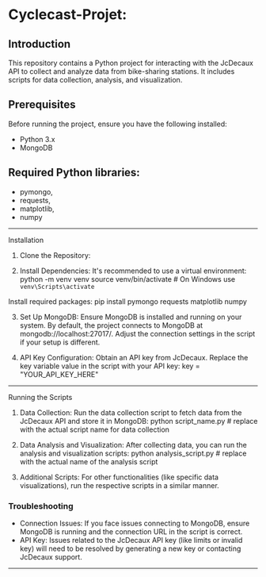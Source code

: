 # Cyclecast-Projet:

## Introduction
This repository contains a Python project for interacting with the JcDecaux API to collect and analyze data from bike-sharing stations. It includes scripts for data collection, analysis, and visualization.

## Prerequisites
Before running the project, ensure you have the following installed:

- Python 3.x
- MongoDB

## Required Python libraries: 
- pymongo,
- requests,
- matplotlib,
- numpy

---------------------------------------------------------------------------------

Installation
1. Clone the Repository:

2. Install Dependencies:
It's recommended to use a virtual environment:
python -m venv venv
source venv/bin/activate  # On Windows use `venv\Scripts\activate`

Install required packages:
pip install pymongo requests matplotlib numpy

3. Set Up MongoDB:
Ensure MongoDB is installed and running on your system. By default, the project connects to MongoDB at mongodb://localhost:27017/. Adjust the connection settings in the script if your setup is different.

4. API Key Configuration:
Obtain an API key from JcDecaux.
Replace the key variable value in the script with your API key:
key = "YOUR_API_KEY_HERE"

---------------------------------------------------------------------------------
Running the Scripts

1) Data Collection:
Run the data collection script to fetch data from the JcDecaux API and store it in MongoDB:
python script_name.py  # replace with the actual script name for data collection

2) Data Analysis and Visualization:
After collecting data, you can run the analysis and visualization scripts:
python analysis_script.py  # replace with the actual name of the analysis script

3) Additional Scripts:
For other functionalities (like specific data visualizations), run the respective scripts in a similar manner.


###       Troubleshooting
- Connection Issues: If you face issues connecting to MongoDB, ensure MongoDB is running and the connection URL in the script is correct.
- API Key: Issues related to the JcDecaux API key (like limits or invalid key) will need to be resolved by generating a new key or contacting JcDecaux support.

---------------------------------------------------------------------------------











